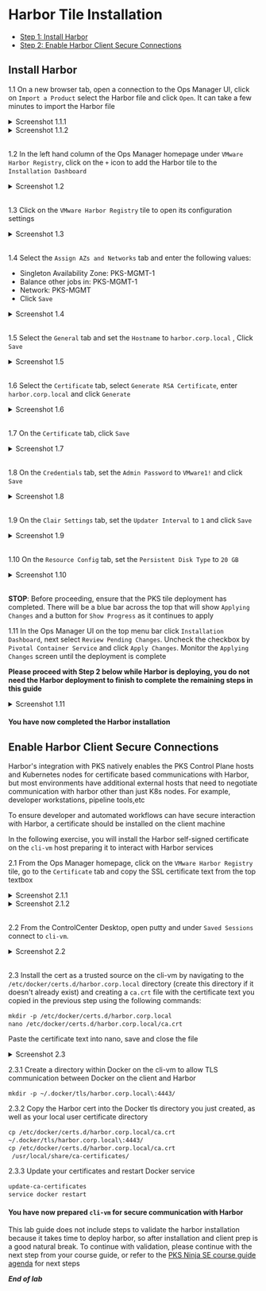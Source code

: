 # Harbor Tile Installation

- [Step 1: Install Harbor]()
- [Step 2: Enable Harbor Client Secure Connections]()

## Install Harbor

1.1 On a new browser tab, open a connection to the Ops Manager UI, click on `Import a Product` select the Harbor file and click `Open`. It can take a few minutes to import the Harbor file

<details><summary>Screenshot 1.1.1 </summary>
<img src="Images/2018-10-22-21-23-55.png">
</details>

<details><summary>Screenshot 1.1.2 </summary>
<img src="Images/2018-10-22-01-27-45.png">
</details>
<br/>

1.2 In the left hand column of the Ops Manager homepage under `VMware Harbor Registry`, click on the `+` icon to add the Harbor tile to the `Installation Dashboard`

<details><summary>Screenshot 1.2 </summary>
<img src="Images/2018-10-22-21-45-54.png">
</details>
<br/>

1.3 Click on the `VMware Harbor Registry` tile to open its configuration settings

<details><summary>Screenshot 1.3 </summary>
<img src="Images/2018-10-22-21-47-27.png">
</details>
<br/>

1.4 Select the `Assign AZs and Networks` tab and enter the following values:

- Singleton Availability Zone: PKS-MGMT-1
- Balance other jobs in: PKS-MGMT-1
- Network: PKS-MGMT
- Click `Save`

<details><summary>Screenshot 1.4</summary>
<img src="Images/2018-10-22-21-53-32.png">
</details>
<br/>

1.5 Select the `General` tab and set the `Hostname` to `harbor.corp.local` , Click `Save`

<details><summary>Screenshot 1.5</summary>
<img src="Images/2018-10-22-21-57-03.png">
</details>
<br/>

1.6 Select the `Certificate` tab, select `Generate RSA Certificate`, enter `harbor.corp.local` and click `Generate`

<details><summary>Screenshot 1.6</summary>
<img src="Images/2018-10-31-15-24-23.png">
</details>
<br/>

1.7 On the `Certificate` tab, click `Save`

<details><summary>Screenshot 1.7</summary>
<img src="Images/2018-10-22-22-11-03.png">
</details>
<br/>

1.8 On the `Credentials` tab, set the `Admin Password` to `VMware1!` and click `Save`

<details><summary>Screenshot 1.8</summary>
<img src="Images/2018-10-22-22-13-53.png">
</details>
<br/>

1.9 On the `Clair Settings` tab, set the `Updater Interval` to `1` and click `Save`

<details><summary>Screenshot 1.9</summary>
<img src="Images/2018-10-22-22-13-53.png">
</details>
<br/>

1.10 On the `Resource Config` tab, set the `Persistent Disk Type` to `20 GB`

<details><summary>Screenshot 1.10</summary>
<img src="Images/2018-10-22-22-18-57.png">
</details>
<br/>

**STOP**: Before proceeding, ensure that the PKS tile deployment has completed.  There will be a blue bar across the top that will show `Applying Changes` and a button for `Show Progress` as it continues to apply

1.11 In the Ops Manager UI on the top menu bar click `Installation Dashboard`, next select `Review Pending Changes`. Uncheck the checkbox by `Pivotal Container Service` and click `Apply Changes`. Monitor the `Applying Changes` screen until the deployment is complete

**Please proceed with Step 2 below while Harbor is deploying, you do not need the Harbor deployment to finish to complete the remaining steps in this guide**

<details><summary>Screenshot 1.11</summary>
<img src="Images/2019-01-12-02-25-47.png">
</details>

#### You have now completed the Harbor installation

## Enable Harbor Client Secure Connections

Harbor's integration with PKS natively enables the PKS Control Plane hosts and Kubernetes nodes for certificate based communications with Harbor, but most environments have additional external hosts that need to negotiate communication with harbor other than just K8s nodes. For example, developer workstations, pipeline tools,etc

To ensure developer and automated workflows can have secure interaction with Harbor, a certificate should be installed on the client machine

In the following exercise, you will install the Harbor self-signed certificate on the `cli-vm` host preparing it to interact with Harbor services

2.1 From the Ops Manager homepage, click on the `VMware Harbor Registry` tile, go to the `Certificate` tab and copy the SSL certificate text from the top textbox

<details><summary>Screenshot 2.1.1</summary>
<img src="Images/2018-10-24-01-50-50.png">
</details>

<details><summary>Screenshot 2.1.2</summary>
<img src="Images/2018-10-24-01-48-15.png">
</details>
<br/>

2.2 From the ControlCenter Desktop, open putty and under `Saved Sessions` connect to `cli-vm`.

<details><summary>Screenshot 2.2 </summary>
<img src="Images/2018-10-23-03-04-55.png">
</details>
<br/>

2.3 Install the cert as a trusted source on the cli-vm by navigating to the `/etc/docker/certs.d/harbor.corp.local` directory (create this directory if it doesn't already exist) and creating a `ca.crt` file with the certificate text you copied in the previous step using the following commands:

```
mkdir -p /etc/docker/certs.d/harbor.corp.local
nano /etc/docker/certs.d/harbor.corp.local/ca.crt
```

Paste the certificate text into nano, save and close the file

<details><summary>Screenshot 2.3</summary>
<img src="Images/2018-10-24-02-15-15.png">
</details>

2.3.1 Create a directory within Docker on the cli-vm to allow TLS communication between Docker on the client and Harbor
```
mkdir -p ~/.docker/tls/harbor.corp.local\:4443/
```

2.3.2 Copy the Harbor cert into the Docker tls directory you just created, as well as your local user certificate directory
```
cp /etc/docker/certs.d/harbor.corp.local/ca.crt  ~/.docker/tls/harbor.corp.local\:4443/
cp /etc/docker/certs.d/harbor.corp.local/ca.crt
 /usr/local/share/ca-certificates/
```

2.3.3 Update your certificates and restart Docker service
```
update-ca-certificates
service docker restart
```


#### You have now prepared `cli-vm` for secure communication with Harbor

This lab guide does not include steps to validate the harbor installation because it takes time to deploy harbor, so after installation and client prep is a good natural break. To continue with validation, please continue with the next step from your course guide, or refer to the [PKS Ninja SE course guide agenda](https://github.com/CNA-Tech/PKS-Ninja/tree/master/Courses/PksNinjaSe-NI6310#ninja-labs-part-1-agenda) for next steps

***End of lab***
